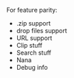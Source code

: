 For feature parity:

- .zip support
- drop files support
- URL support
- Clip stuff
- Search stuff
- Nana
- Debug info
